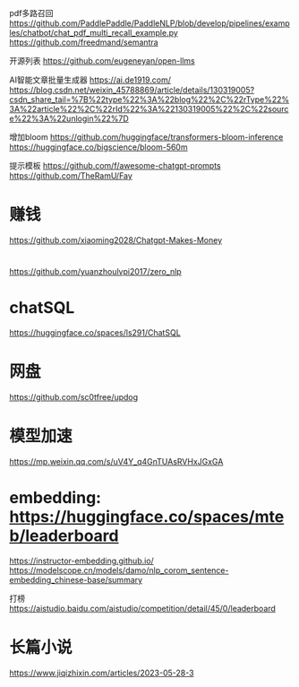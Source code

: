 pdf多路召回
https://github.com/PaddlePaddle/PaddleNLP/blob/develop/pipelines/examples/chatbot/chat_pdf_multi_recall_example.py
https://github.com/freedmand/semantra

开源列表
https://github.com/eugeneyan/open-llms

AI智能文章批量生成器
https://ai.de1919.com/
https://blog.csdn.net/weixin_45788869/article/details/130319005?csdn_share_tail=%7B%22type%22%3A%22blog%22%2C%22rType%22%3A%22article%22%2C%22rId%22%3A%22130319005%22%2C%22source%22%3A%22unlogin%22%7D

增加bloom
https://github.com/huggingface/transformers-bloom-inference
https://huggingface.co/bigscience/bloom-560m


提示模板
https://github.com/f/awesome-chatgpt-prompts
https://github.com/TheRamU/Fay


# 赚钱
https://github.com/xiaoming2028/Chatgpt-Makes-Money

#
https://github.com/yuanzhoulvpi2017/zero_nlp

# chatSQL
https://huggingface.co/spaces/ls291/ChatSQL

# 网盘
https://github.com/sc0tfree/updog

# 模型加速
https://mp.weixin.qq.com/s/uV4Y_q4GnTUAsRVHxJGxGA

# embedding: https://huggingface.co/spaces/mteb/leaderboard
https://instructor-embedding.github.io/
https://modelscope.cn/models/damo/nlp_corom_sentence-embedding_chinese-base/summary

打榜
https://aistudio.baidu.com/aistudio/competition/detail/45/0/leaderboard

# 长篇小说
https://www.jiqizhixin.com/articles/2023-05-28-3
